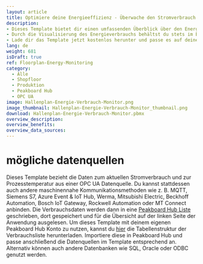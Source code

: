 ```yaml
---
layout: article
title: Optimiere deine Energieeffizienz - Überwache den Stromverbrauch und die Prozesstemperatur in Echtzeit
description: 
- Dieses Template bietet dir einen umfassenden Überblick über den Energieverbrauch in deiner Produktionshalle. Es zeigt den Energieverbrauch einzelner Anlagen sowie die Prozesstemperatur bei ausgewählten Maschinen an. Zur weiteren Analyse erhältst du in Echtzeit genaue Informationen über den Gesamtverbrauch des aktuellen Tages und des laufenden Monats sowie die Änderung im Vergleich zum vorherigen Monat.
- Durch die Visualisierung des Energieverbrauchs behältst du stets im Blick, wie viel Energie jede Anlage verbraucht. Dies hilft dir nicht nur dabei, deine Mitarbeiter für einen sparsamen Umgang mit Strom zu sensibilisieren, sondern ermöglicht es dir auch, Maßnahmen zur Energieeinsparung zu ergreifen. Du hast jetzt die Möglichkeit die Maschineneinstellungen gezielter anzupassen, um Energieverschwendung zu vermeiden. Mit diesem Dashboard kannst du nicht nur Kosten senken, sondern auch einen Beitrag zum Umweltschutz leisten, indem du deinen Energieverbrauch optimierst und nachhaltige Produktionspraktiken förderst.
- Lade dir das Template jetzt kostenlos herunter und passe es auf deine individuellen Bedürfnisse an. Für eine noch bessere Anpassbarkeit haben wir alle benötigten Scripte mit unserem Low-Code-Editor und Building Blocks umgesetzt.
lang: de
weight: 681
isDraft: true
ref: Floorplan-Energy-Monitoring
category:
  - Alle
  - Shopfloor
  - Produktion
  - Peakboard Hub
  - OPC UA
image: Hallenplan-Energie-Verbrauch-Monitor.png
image_thumbnail: Hallenplan-Energie-Verbrauch-Monitor_thumbnail.png
download: Hallenplan-Energie-Verbrauch-Monitor.pbmx
overview_description:
overview_benefits:
overview_data_sources:
---
```

# mögliche datenquellen
Dieses Template bezieht die Daten zum aktuellen Stromverbrauch und zur Prozesstemperatur aus einer OPC UA Datenquelle. Du kannst stattdessen auch andere maschinennahe Kommunikationsmethoden wie z. B. MQTT, Siemens S7, Azure Event & IoT Hub, Werma, Mitsubishi Electric, Beckhoff Automation, Bosch IoT Gateway, Rockwell Automation oder MT Connect anbinden. Die Verbrauchsdaten werden dann in eine <a href="https://peakboard.com/produkt/peakboard-hub/" class="inline">Peakboard Hub Liste</a> geschrieben, dort gespeichert und für die Übersicht auf der linken Seite der Anwendung ausgelesen. Um dieses Template mit deinem eigenen Peakboard Hub Konto zu nutzen, kannst du <a href="Consumption.txt" class="inline" download>hier</a> die Tabellenstruktur der Verbrauchsliste herunterladen. Importiere diese in Peakboard Hub und passe anschließend die Datenquellen im Template entsprechend an. Alternativ können auch andere Datenbanken wie SQL, Oracle oder ODBC genutzt werden.